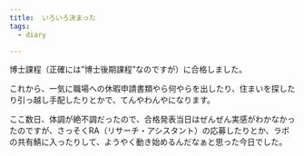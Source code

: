 ```yaml
---
title:  いろいろ決まった
tags:
  - diary

---
```


博士課程（正確には”博士後期課程”なのですが）に合格しました。

これから、一気に職場への休暇申請書類やら何やらを出したり、住まいを探したり引っ越し手配したりとかで、てんやわんやになります。



 ここ数日、体調が絶不調だったので、合格発表当日はぜんぜん実感がわかなかったのですが、さっそくRA（リサーチ・アシスタント）の応募したりとか、ラボの共有鯖に入ったりして、ようやく動き始めるんだなぁと思った今日でした。